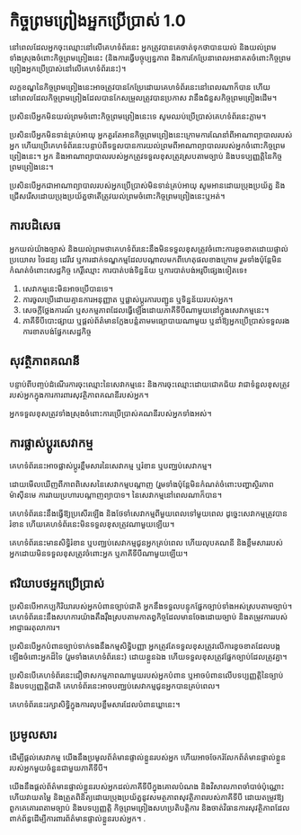 # កិច្ចព្រមព្រៀងអ្នកប្រើប្រាស់ 1.0

នៅពេលដែលអ្នកចុះឈ្មោះនៅលើគេហទំព័រនេះ អ្នកត្រូវបានគេចាត់ទុកថាបានយល់ និងយល់ព្រមទាំងស្រុងចំពោះកិច្ចព្រមព្រៀងនេះ (និងការធ្វើបច្ចុប្បន្នភាព និងការកែប្រែនាពេលអនាគតចំពោះកិច្ចព្រមព្រៀងអ្នកប្រើប្រាស់នៅលើគេហទំព័រនេះ)។

លក្ខខណ្ឌនៃកិច្ចព្រមព្រៀងនេះអាចត្រូវបានកែប្រែដោយគេហទំព័រនេះនៅពេលណាក៏បាន ហើយនៅពេលដែលកិច្ចព្រមព្រៀងដែលបានកែសម្រួលត្រូវបានប្រកាស វានឹងជំនួសកិច្ចព្រមព្រៀងដើម។

ប្រសិនបើអ្នកមិនយល់ព្រមចំពោះកិច្ចព្រមព្រៀងនេះទេ សូមឈប់ប្រើប្រាស់គេហទំព័រនេះភ្លាម។

ប្រសិនបើអ្នកមិនទាន់គ្រប់អាយុ អ្នកគួរតែអានកិច្ចព្រមព្រៀងនេះក្រោមការណែនាំពីអាណាព្យាបាលរបស់អ្នក ហើយប្រើគេហទំព័រនេះបន្ទាប់ពីទទួលបានការយល់ព្រមពីអាណាព្យាបាលរបស់អ្នកចំពោះកិច្ចព្រមព្រៀងនេះ។ អ្នក និងអាណាព្យាបាលរបស់អ្នកត្រូវទទួលខុសត្រូវស្របតាមច្បាប់ និងបទប្បញ្ញត្តិនៃកិច្ចព្រមព្រៀងនេះ។

ប្រសិនបើអ្នកជាអាណាព្យាបាលរបស់អ្នកប្រើប្រាស់មិនទាន់គ្រប់អាយុ សូមអានដោយប្រុងប្រយ័ត្ន និងជ្រើសរើសដោយប្រុងប្រយ័ត្នថាតើត្រូវយល់ព្រមចំពោះកិច្ចព្រមព្រៀងនេះឬអត់។

## ការបដិសេធ

អ្នកយល់យ៉ាងច្បាស់ និងយល់ព្រមថាគេហទំព័រនេះនឹងមិនទទួលខុសត្រូវចំពោះការខូចខាតដោយផ្ទាល់ ប្រយោល ចៃដន្យ ដេរីវេ ឬការដាក់ទណ្ឌកម្មដែលបណ្តាលមកពីហេតុផលខាងក្រោម រួមទាំងប៉ុន្តែមិនកំណត់ចំពោះសេដ្ឋកិច្ច កេរ្តិ៍ឈ្មោះ ការបាត់បង់ទិន្នន័យ ឬការបាត់បង់អរូបីផ្សេងទៀតទេ៖

1. សេវាកម្មនេះមិនអាចប្រើបានទេ។
1. ការចូលប្រើដោយគ្មានការអនុញ្ញាត ឬផ្លាស់ប្តូរការបញ្ជូន ឬទិន្នន័យរបស់អ្នក។
1. សេចក្តីថ្លែងការណ៍ ឬសកម្មភាពដែលធ្វើឡើងដោយភាគីទីបីណាមួយនៅក្នុងសេវាកម្មនេះ។
1. ភាគីទីបីបោះផ្សាយ ឬផ្តល់ព័ត៌មានក្លែងបន្លំតាមមធ្យោបាយណាមួយ ឬនាំឱ្យអ្នកប្រើប្រាស់ទទួលរងការខាតបង់ផ្នែកសេដ្ឋកិច្ច

## សុវត្ថិភាពគណនី

បន្ទាប់ពីបញ្ចប់ដំណើរការចុះឈ្មោះនៃសេវាកម្មនេះ និងការចុះឈ្មោះដោយជោគជ័យ វាជាទំនួលខុសត្រូវរបស់អ្នកក្នុងការការពារសុវត្ថិភាពគណនីរបស់អ្នក។

អ្នកទទួលខុសត្រូវទាំងស្រុងចំពោះការប្រើប្រាស់គណនីរបស់អ្នកទាំងអស់។

## ការផ្លាស់ប្តូរសេវាកម្ម

គេហទំព័រនេះអាចផ្លាស់ប្តូរខ្លឹមសារនៃសេវាកម្ម ឬរំខាន ឬបញ្ឈប់សេវាកម្ម។

ដោយមើលឃើញពីភាពពិសេសនៃសេវាកម្មបណ្តាញ (រួមទាំងប៉ុន្តែមិនកំណត់ចំពោះបញ្ហាស្ថិរភាពម៉ាស៊ីនមេ ការវាយប្រហារបណ្តាញព្យាបាទ។ នៃសេវាកម្មនៅពេលណាក៏បាន។

គេហទំព័រនេះនឹងធ្វើឱ្យប្រសើរឡើង និងថែទាំសេវាកម្មពីមួយពេលទៅមួយពេល ដូច្នេះសេវាកម្មត្រូវបានរំខាន ហើយគេហទំព័រនេះមិនទទួលខុសត្រូវណាមួយឡើយ។

គេហទំព័រនេះមានសិទ្ធិរំខាន ឬបញ្ឈប់សេវាកម្មជូនអ្នកគ្រប់ពេល ហើយលុបគណនី និងខ្លឹមសាររបស់អ្នកដោយមិនទទួលខុសត្រូវចំពោះអ្នក ឬភាគីទីបីណាមួយឡើយ។

## ឥរិយាបថអ្នកប្រើប្រាស់

ប្រសិនបើអាកប្បកិរិយារបស់អ្នកបំពានច្បាប់ជាតិ អ្នកនឹងទទួលបន្ទុកផ្នែកច្បាប់ទាំងអស់ស្របតាមច្បាប់។ គេហទំព័រនេះនឹងសហការយ៉ាងតឹងរ៉ឹងស្របតាមកាតព្វកិច្ចដែលមានចែងដោយច្បាប់ និងតម្រូវការរបស់អាជ្ញាធរតុលាការ។

ប្រសិនបើអ្នកបំពានច្បាប់ទាក់ទងនឹងកម្មសិទ្ធិបញ្ញា អ្នកត្រូវតែទទួលខុសត្រូវលើការខូចខាតដែលបង្កឡើងចំពោះអ្នកដ៏ទៃ (រួមទាំងគេហទំព័រនេះ) ដោយខ្លួនឯង ហើយទទួលខុសត្រូវផ្នែកច្បាប់ដែលត្រូវគ្នា។

ប្រសិនបើគេហទំព័រនេះជឿថាសកម្មភាពណាមួយរបស់អ្នកបំពាន ឬអាចបំពានលើបទប្បញ្ញត្តិនៃច្បាប់ និងបទប្បញ្ញត្តិជាតិ គេហទំព័រនេះអាចបញ្ឈប់សេវាកម្មជូនអ្នកបានគ្រប់ពេល។

គេហទំព័រនេះរក្សាសិទ្ធិក្នុងការលុបខ្លឹមសារដែលបំពានឃ្លានេះ។

## ប្រមូលសារ

ដើម្បីផ្តល់សេវាកម្ម យើងនឹងប្រមូលព័ត៌មានផ្ទាល់ខ្លួនរបស់អ្នក ហើយអាចចែករំលែកព័ត៌មានផ្ទាល់ខ្លួនរបស់អ្នកមួយចំនួនជាមួយភាគីទីបី។

យើងនឹងផ្តល់ព័ត៌មានផ្ទាល់ខ្លួនរបស់អ្នកដល់ភាគីទីបីក្នុងគោលបំណង និងវិសាលភាពចាំបាច់ប៉ុណ្ណោះ ហើយវាយតម្លៃ និងត្រួតពិនិត្យដោយប្រុងប្រយ័ត្ននូវសមត្ថភាពសុវត្ថិភាពរបស់ភាគីទីបី ដោយតម្រូវឱ្យពួកគេគោរពតាមច្បាប់ និងបទប្បញ្ញត្តិ កិច្ចព្រមព្រៀងសហប្រតិបត្តិការ និងចាត់វិធានការសុវត្ថិភាពដែលពាក់ព័ន្ធដើម្បីការពារព័ត៌មានផ្ទាល់ខ្លួនរបស់អ្នក។ .
